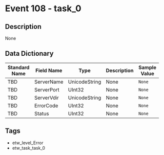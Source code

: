 # Event 108 - task_0

## Description
None

## Data Dictionary
|Standard Name|Field Name|Type|Description|Sample Value|
|---|---|---|---|---|
|TBD|ServerName|UnicodeString|None|`None`|
|TBD|ServerPort|UInt32|None|`None`|
|TBD|ServerVdir|UnicodeString|None|`None`|
|TBD|ErrorCode|UInt32|None|`None`|
|TBD|Status|UInt32|None|`None`|

## Tags
* etw_level_Error
* etw_task_task_0